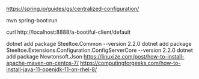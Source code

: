
https://spring.io/guides/gs/centralized-configuration/


mvn spring-boot:run

curl http://localhost:8888/a-bootiful-client/default



dotnet add package Steeltoe.Common --version 2.2.0
dotnet add package Steeltoe.Extensions.Configuration.ConfigServerCore --version 2.2.0
dotnet add package Newtonsoft.Json
https://linuxize.com/post/how-to-install-apache-maven-on-centos-7/
https://computingforgeeks.com/how-to-install-java-11-openjdk-11-on-rhel-8/
